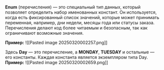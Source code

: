 
**Enum** (перечисления) — это специальный тип данных, который позволяет определить набор именованных констант. Он используется, когда есть фиксированный список значений, которые может принимать переменная, например, дни недели, месяцы года или статусы заказа. Перечисления делают код более читаемым и безопасным, так как ограничивают возможные значения.

**Пример:**
![[Pasted image 20250320002257.png]]

Здесь **Day** — это перечисление, а **MONDAY**, **TUESDAY** и остальные — его константы. Каждая константа является экземпляром типа Day.
**Пример:**
![[Pasted image 20250320002659.png]]